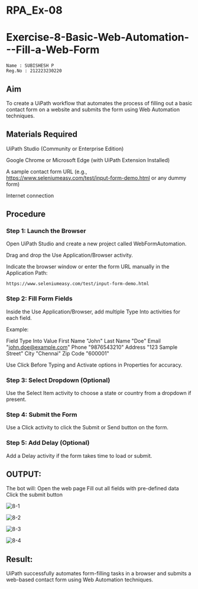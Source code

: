 # RPA_Ex-08

# Exercise-8-Basic-Web-Automation---Fill-a-Web-Form
~~~
Name : SUBISHESH P
Reg.No : 212223230220
~~~

## Aim
To create a UiPath workflow that automates the process of filling out a basic contact form on a website and submits the form using Web Automation techniques.

## Materials Required
UiPath Studio (Community or Enterprise Edition)

Google Chrome or Microsoft Edge (with UiPath Extension Installed)

A sample contact form URL (e.g., https://www.seleniumeasy.com/test/input-form-demo.html or any dummy form)

Internet connection

## Procedure
### Step 1: Launch the Browser
Open UiPath Studio and create a new project called WebFormAutomation.

Drag and drop the Use Application/Browser activity.

Indicate the browser window or enter the form URL manually in the Application Path:
~~~
https://www.seleniumeasy.com/test/input-form-demo.html
~~~
### Step 2: Fill Form Fields
Inside the Use Application/Browser, add multiple Type Into activities for each field.

Example:

Field	Type Into Value
First Name	"John"
Last Name	"Doe"
Email	"john.doe@example.com"
Phone	"9876543210"
Address	"123 Sample Street"
City	"Chennai"
Zip Code	"600001"

Use Click Before Typing and Activate options in Properties for accuracy.

### Step 3: Select Dropdown (Optional)
Use the Select Item activity to choose a state or country from a dropdown if present.

### Step 4: Submit the Form
Use a Click activity to click the Submit or Send button on the form.

### Step 5: Add Delay (Optional)
Add a Delay activity if the form takes time to load or submit.

## OUTPUT:
The bot will:
Open the web page
Fill out all fields with pre-defined data
Click the submit button

![8-1](https://github.com/user-attachments/assets/8464f7ef-06c6-44c8-9a18-f7b8d8cc0eab)

![8-2](https://github.com/user-attachments/assets/eb601585-30b2-4931-bff9-8f324946229b)

![8-3](https://github.com/user-attachments/assets/b3e748d0-c3af-4eff-ada8-ed0c1bc2fe2e)

![8-4](https://github.com/user-attachments/assets/9bec3f3b-a146-44fa-b4a4-5be33470c7c8)


## Result:
UiPath successfully automates form-filling tasks in a browser and submits a web-based contact form using Web Automation techniques.

